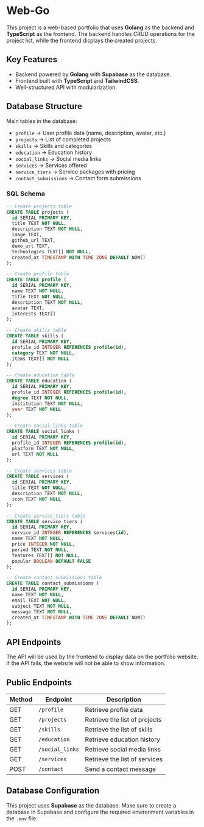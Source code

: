 # Web-Go

This project is a web-based portfolio that uses **Golang** as the backend and **TypeScript** as the frontend. The backend handles CRUD operations for the project list, while the frontend displays the created projects.

## Key Features
- Backend powered by **Golang** with **Supabase** as the database.
- Frontend built with **TypeScript** and **TailwindCSS**.
- Well-structured API with modularization.

## Database Structure

Main tables in the database:
- `profile` → User profile data (name, description, avatar, etc.)
- `projects` → List of completed projects
- `skills` → Skills and categories
- `education` → Education history
- `social_links` → Social media links
- `services` → Services offered
- `service_tiers` → Service packages with pricing
- `contact_submissions` → Contact form submissions

### SQL Schema

```sql
-- Create projects table
CREATE TABLE projects (
  id SERIAL PRIMARY KEY,
  title TEXT NOT NULL,
  description TEXT NOT NULL,
  image TEXT,
  github_url TEXT,
  demo_url TEXT,
  technologies TEXT[] NOT NULL,
  created_at TIMESTAMP WITH TIME ZONE DEFAULT NOW()
);

-- Create profile table
CREATE TABLE profile (
  id SERIAL PRIMARY KEY,
  name TEXT NOT NULL,
  title TEXT NOT NULL,
  description TEXT NOT NULL,
  avatar TEXT,
  interests TEXT[]
);

-- Create skills table
CREATE TABLE skills (
  id SERIAL PRIMARY KEY,
  profile_id INTEGER REFERENCES profile(id),
  category TEXT NOT NULL,
  items TEXT[] NOT NULL
);

-- Create education table
CREATE TABLE education (
  id SERIAL PRIMARY KEY,
  profile_id INTEGER REFERENCES profile(id),
  degree TEXT NOT NULL,
  institution TEXT NOT NULL,
  year TEXT NOT NULL
);

-- Create social_links table
CREATE TABLE social_links (
  id SERIAL PRIMARY KEY,
  profile_id INTEGER REFERENCES profile(id),
  platform TEXT NOT NULL,
  url TEXT NOT NULL
);

-- Create services table
CREATE TABLE services (
  id SERIAL PRIMARY KEY,
  title TEXT NOT NULL,
  description TEXT NOT NULL,
  icon TEXT NOT NULL
);

-- Create service_tiers table
CREATE TABLE service_tiers (
  id SERIAL PRIMARY KEY,
  service_id INTEGER REFERENCES services(id),
  name TEXT NOT NULL,
  price INTEGER NOT NULL,
  period TEXT NOT NULL,
  features TEXT[] NOT NULL,
  popular BOOLEAN DEFAULT FALSE
);

-- Create contact_submissions table
CREATE TABLE contact_submissions (
  id SERIAL PRIMARY KEY,
  name TEXT NOT NULL,
  email TEXT NOT NULL,
  subject TEXT NOT NULL,
  message TEXT NOT NULL,
  created_at TIMESTAMP WITH TIME ZONE DEFAULT NOW()
);
```
## API Endpoints

The API will be used by the frontend to display data on the portfolio website. If the API fails, the website will not be able to show information.

## Public Endpoints

| Method | Endpoint       | Description                      |
|--------|--------------|----------------------------------|
| GET    | `/profile`     | Retrieve profile data          |
| GET    | `/projects`    | Retrieve the list of projects  |
| GET    | `/skills`      | Retrieve the list of skills    |
| GET    | `/education`   | Retrieve education history     |
| GET    | `/social_links`| Retrieve social media links    |
| GET    | `/services`    | Retrieve the list of services  |
| POST   | `/contact`     | Send a contact message         |

## Database Configuration

This project uses **Supabase** as the database. Make sure to create a database in Supabase and configure the required environment variables in the `.env` file.  


